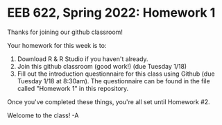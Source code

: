# EEB 622, Spring 2022: Homework 1
Thanks for joining our github classroom!

Your homework for this week is to:

1) Download R & R Studio if you haven't already.
2) Join this github classroom (good work!) (due Tuesday 1/18)
3) Fill out the introduction questionnaire for this class using Github (due Tuesday 1/18 at 8:30am). The questionnaire can be found in the file called "Homework 1" in this repository.

Once you've completed these things, you're all set until Homework #2.

Welcome to the class! -A
